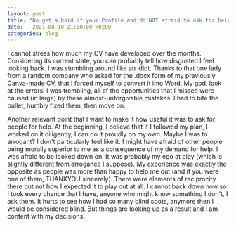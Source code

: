 ```yaml
---
layout: post
title: "Do get a hold of your Profile and do NOT afraid to ask for help!"
date:   2021-08-10 21:00:00 +0200
categories: blog
---
```

I cannot stress how much my CV have developed over the months. Considering its current state, you can probably tell how disgusted I feel looking back. I was stumbling around like an idiot. Thanks to that one lady from a random company who asked for the .docx form of my previously Canva-made CV, that I forced myself to convert it into Word. My god, look at the errors! I was trembling, all of the opportunities that I missed were caused (in large) by these almost-unforgivable mistakes. I had to bite the bullet, humbly fixed them, then move on.

Another relevant point that I want to make it how useful it was to ask for people for help. At the beginning, I believe that if I followed my plan, I worked on it diligently, I can do it proudly on my own. Maybe I was to arrogant? I don't particularly feel like it. I might have afraid of other people being morally superior to me as a consequence of my demand for help. I was afraid to be looked down on. It was probably my ego at play (which is slightly different from arrogance I suppose). My experience was exactly the opposite as people was more than happy to help me out (and if you were one of them, THANKYOU sincerely). There were elements of reciprocity there but not how I expected it to play out at all. I cannot back down now so I took every chance that I have, anyone who might know something I don't, I ask them. It hurts to see how I had so many blind spots, anymore then I would be considered blind. But things are looking up as a result and I am content with my decisions.

[jekyll-docs]: https://jekyllrb.com/docs/home
[jekyll-gh]:   https://github.com/jekyll/jekyll
[jekyll-talk]: https://talk.jekyllrb.com/
